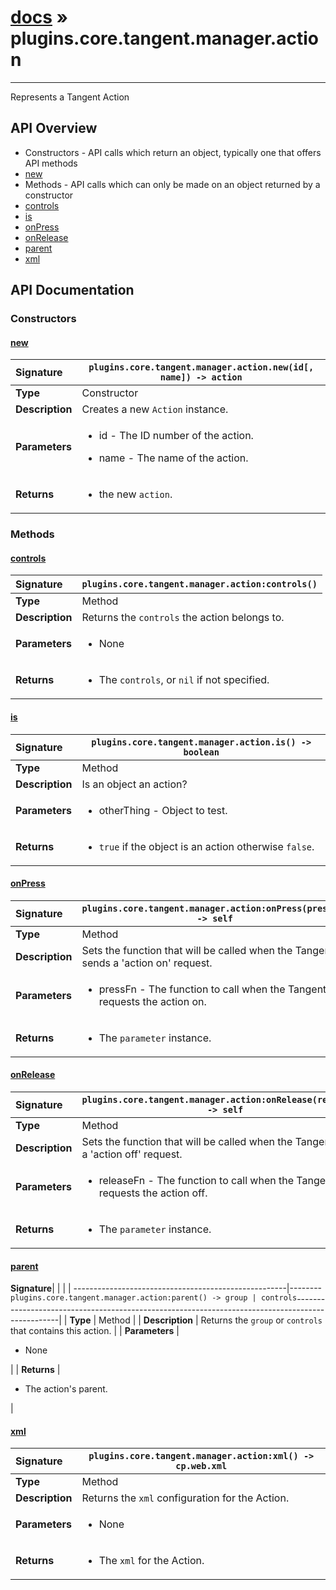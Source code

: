 # [docs](index.md) » plugins.core.tangent.manager.action
---

Represents a Tangent Action

## API Overview
* Constructors - API calls which return an object, typically one that offers API methods
 * [new](#new)
* Methods - API calls which can only be made on an object returned by a constructor
 * [controls](#controls)
 * [is](#is)
 * [onPress](#onpress)
 * [onRelease](#onrelease)
 * [parent](#parent)
 * [xml](#xml)

## API Documentation

### Constructors

#### [new](#new)
| <span style="float: left;">**Signature**</span> | <span style="float: left;">`plugins.core.tangent.manager.action.new(id[, name]) -> action` </span>                                                          |
| -----------------------------------------------------|---------------------------------------------------------------------------------------------------------|
| **Type**                                             | Constructor                                                                                         |
| **Description**                                      | Creates a new `Action` instance.                                                                                         |
| **Parameters**                                       | <ul><li>id        - The ID number of the action.</li></ul><ul><li>name      - The name of the action.</li></ul>   |
| **Returns**                                          | <ul><li>the new <code>action</code>.</li></ul>            |

### Methods

#### [controls](#controls)
| <span style="float: left;">**Signature**</span> | <span style="float: left;">`plugins.core.tangent.manager.action:controls()` </span>                                                          |
| -----------------------------------------------------|---------------------------------------------------------------------------------------------------------|
| **Type**                                             | Method                                                                                         |
| **Description**                                      | Returns the `controls` the action belongs to.                                                                                         |
| **Parameters**                                       | <ul><li>None</li></ul>   |
| **Returns**                                          | <ul><li>The <code>controls</code>, or <code>nil</code> if not specified.</li></ul>            |

#### [is](#is)
| <span style="float: left;">**Signature**</span> | <span style="float: left;">`plugins.core.tangent.manager.action.is() -> boolean` </span>                                                          |
| -----------------------------------------------------|---------------------------------------------------------------------------------------------------------|
| **Type**                                             | Method                                                                                         |
| **Description**                                      | Is an object an action?                                                                                         |
| **Parameters**                                       | <ul><li>otherThing - Object to test.</li></ul>   |
| **Returns**                                          | <ul><li><code>true</code> if the object is an action otherwise <code>false</code>.</li></ul>            |

#### [onPress](#onpress)
| <span style="float: left;">**Signature**</span> | <span style="float: left;">`plugins.core.tangent.manager.action:onPress(pressFn) -> self` </span>                                                          |
| -----------------------------------------------------|---------------------------------------------------------------------------------------------------------|
| **Type**                                             | Method                                                                                         |
| **Description**                                      | Sets the function that will be called when the Tangent sends a 'action on' request.                                                                                         |
| **Parameters**                                       | <ul><li>pressFn     - The function to call when the Tangent requests the action on.</li></ul>   |
| **Returns**                                          | <ul><li>The <code>parameter</code> instance.</li></ul>            |

#### [onRelease](#onrelease)
| <span style="float: left;">**Signature**</span> | <span style="float: left;">`plugins.core.tangent.manager.action:onRelease(releaseFn) -> self` </span>                                                          |
| -----------------------------------------------------|---------------------------------------------------------------------------------------------------------|
| **Type**                                             | Method                                                                                         |
| **Description**                                      | Sets the function that will be called when the Tangent sends a 'action off' request.                                                                                         |
| **Parameters**                                       | <ul><li>releaseFn     - The function to call when the Tangent requests the action off.</li></ul>   |
| **Returns**                                          | <ul><li>The <code>parameter</code> instance.</li></ul>            |

#### [parent](#parent)
| <span style="float: left;">**Signature**</span> | <span style="float: left;">`plugins.core.tangent.manager.action:parent() -> group | controls` </span>                                                          |
| -----------------------------------------------------|---------------------------------------------------------------------------------------------------------|
| **Type**                                             | Method                                                                                         |
| **Description**                                      | Returns the `group` or `controls` that contains this action.                                                                                         |
| **Parameters**                                       | <ul><li>None</li></ul>   |
| **Returns**                                          | <ul><li>The action's parent.</li></ul>            |

#### [xml](#xml)
| <span style="float: left;">**Signature**</span> | <span style="float: left;">`plugins.core.tangent.manager.action:xml() -> cp.web.xml` </span>                                                          |
| -----------------------------------------------------|---------------------------------------------------------------------------------------------------------|
| **Type**                                             | Method                                                                                         |
| **Description**                                      | Returns the `xml` configuration for the Action.                                                                                         |
| **Parameters**                                       | <ul><li>None</li></ul>   |
| **Returns**                                          | <ul><li>The <code>xml</code> for the Action.</li></ul>            |

